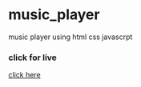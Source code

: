 # music_player
 music player using html css javascrpt

 <h3>click for live</h3> <a href = "https://rawcdn.githack.com/rishabhyadav3171/music_player/ce5c1db59b230bd37e9adbe9dda5ff20a27d1abc/index.html"> click here</a>
